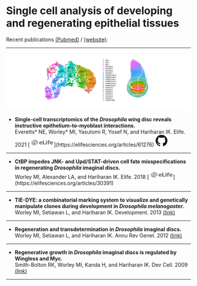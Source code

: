 # Single cell analysis of developing and regenerating epithelial tissues 


Recent publications [(Pubmed)](https://pubmed.ncbi.nlm.nih.gov/?term=Worley+MI&show_snippets=off&sort=pubdate) / [(website)](https://sites.google.com/view/melanieworley/home?authuser=0/): 
 




---
![alt text](https://github.com/MelWorley/work_in_progress/blob/main/images/cell_atlas.png?raw=true) 
* **Single-cell transcriptomics of the *Drosophila* wing disc reveals instructive epithelium-to-myoblast interactions.**  \
Everetts* NE, Worley* MI, Yasutomi R, Yosef N, and Hariharan IK. Elife. 2021 [![alt text](https://github.com/MelWorley/work_in_progress/blob/main/images/elife.png?)](https://elifesciences.org/articles/61276) [![alt text](https://github.com/MelWorley/work_in_progress/blob/main/images/GitHub-Mark-32px.png?raw=true)](https://github.com/HariharanLab/Everetts_Worley_Yasutomi)


---

* **CtBP impedes JNK- and Upd/STAT-driven cell fate misspecifications in regenerating *Drosophila* imaginal discs.**   \
Worley MI, Alexander LA, and Hariharan IK. Elife. 2018 [![alt text](https://github.com/MelWorley/work_in_progress/blob/main/images/elife.png?)](https://elifesciences.org/articles/30391)

---

* **TIE-DYE: a combinatorial marking system to visualize and genetically manipulate clones during development in *Drosophila melanogaster*.**  \
Worley MI, Setiawan L, and Hariharan IK. Development. 2013 [(link)](https://journals.biologists.com/dev/article/140/15/3275/45847/TIE-DYE-a-combinatorial-marking-system-to)

---

* **Regeneration and transdetermination in *Drosophila* imaginal discs.** \
Worley MI, Setiawan L, and Hariharan IK. Annu Rev Genet. 2012 [(link)](https://www.annualreviews.org/doi/10.1146/annurev-genet-110711-155637)

---

* **Regenerative growth in *Drosophila* imaginal discs is regulated by Wingless and Myc.** \
Smith-Bolton RK, Worley MI, Kanda H, and Hariharan IK. Dev Cell. 2009 [(link)](https://www.cell.com/developmental-cell/fulltext/S1534-5807(09)00177-4?_returnURL=https%3A%2F%2Flinkinghub.elsevier.com%2Fretrieve%2Fpii%2FS1534580709001774%3Fshowall%3Dtrue)

---



<!--
**MelWorley/MelWorley** is a ✨ _special_ ✨ repository because its `README.md` (this file) appears on your GitHub profile.

Here are some ideas to get you started:

- 🔭 I’m currently working on ...
- 🌱 I’m currently learning ...
- 👯 I’m looking to collaborate on ...
- 🤔 I’m looking for help with ...
- 💬 Ask me about ...
- 📫 How to reach me: ...
- 😄 Pronouns: ...
- ⚡ Fun fact: ...
-->

